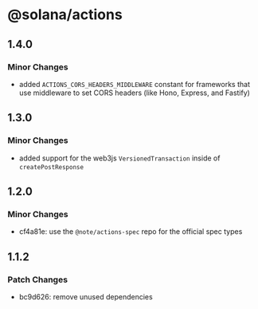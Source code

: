 # @solana/actions

## 1.4.0

### Minor Changes

- added `ACTIONS_CORS_HEADERS_MIDDLEWARE` constant for frameworks that use
  middleware to set CORS headers (like Hono, Express, and Fastify)

## 1.3.0

### Minor Changes

- added support for the web3js `VersionedTransaction` inside of
  `createPostResponse`

## 1.2.0

### Minor Changes

- cf4a81e: use the `@note/actions-spec` repo for the official spec types

## 1.1.2

### Patch Changes

- bc9d626: remove unused dependencies
